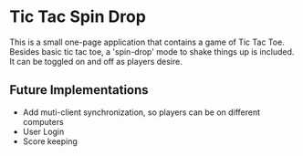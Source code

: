 # Tic Tac Spin Drop
This is a small one-page application that contains a game of Tic Tac Toe. Besides basic tic tac toe, a 'spin-drop' mode to shake things up is included. It can be toggled on and off as players desire.

## Future Implementations
* Add muti-client synchronization, so players can be on different computers
* User Login
* Score keeping
